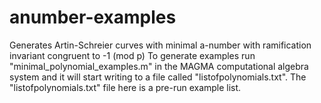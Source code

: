 # anumber-examples
Generates Artin-Schreier curves with minimal a-number with ramification invariant congruent to -1 (mod p)
To generate examples run "minimal_polynomial_examples.m" in the MAGMA computational algebra system and it will start writing to a file called "listofpolynomials.txt".
The "listofpolynomials.txt" file here is a pre-run example list.
